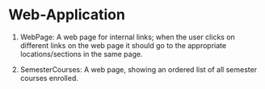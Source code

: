 # Web-Application

1. WebPage: 
A web page for internal links; when the user clicks on different links on the web page it should go to the appropriate locations/sections in the same page.

2. SemesterCourses: 
A web page, showing an ordered list of all semester courses enrolled.
